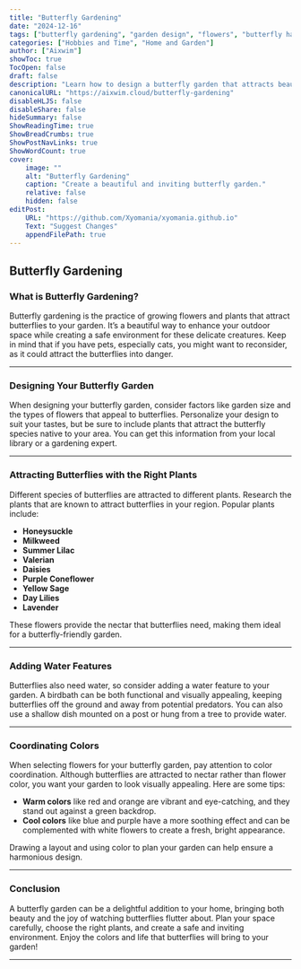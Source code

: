 ```yaml
---
title: "Butterfly Gardening"
date: "2024-12-16"
tags: ["butterfly gardening", "garden design", "flowers", "butterfly habitat"]
categories: ["Hobbies and Time", "Home and Garden"]
author: ["Aixwim"]
showToc: true
TocOpen: false
draft: false
description: "Learn how to design a butterfly garden that attracts beautiful butterflies and creates a safe habitat for them."
canonicalURL: "https://aixwim.cloud/butterfly-gardening"
disableHLJS: false
disableShare: false
hideSummary: false
ShowReadingTime: true
ShowBreadCrumbs: true
ShowPostNavLinks: true
ShowWordCount: true
cover:
    image: ""
    alt: "Butterfly Gardening"
    caption: "Create a beautiful and inviting butterfly garden."
    relative: false
    hidden: false
editPost:
    URL: "https://github.com/Xyomania/xyomania.github.io"
    Text: "Suggest Changes"
    appendFilePath: true
---
```


## Butterfly Gardening

### What is Butterfly Gardening?  

Butterfly gardening is the practice of growing flowers and plants that attract butterflies to your garden. It’s a beautiful way to enhance your outdoor space while creating a safe environment for these delicate creatures. Keep in mind that if you have pets, especially cats, you might want to reconsider, as it could attract the butterflies into danger.

---

### **Designing Your Butterfly Garden**

When designing your butterfly garden, consider factors like garden size and the types of flowers that appeal to butterflies. Personalize your design to suit your tastes, but be sure to include plants that attract the butterfly species native to your area. You can get this information from your local library or a gardening expert.

---

### **Attracting Butterflies with the Right Plants**

Different species of butterflies are attracted to different plants. Research the plants that are known to attract butterflies in your region. Popular plants include:

- **Honeysuckle**  
- **Milkweed**  
- **Summer Lilac**  
- **Valerian**  
- **Daisies**  
- **Purple Coneflower**  
- **Yellow Sage**  
- **Day Lilies**  
- **Lavender**

These flowers provide the nectar that butterflies need, making them ideal for a butterfly-friendly garden.

---

### **Adding Water Features**

Butterflies also need water, so consider adding a water feature to your garden. A birdbath can be both functional and visually appealing, keeping butterflies off the ground and away from potential predators. You can also use a shallow dish mounted on a post or hung from a tree to provide water.

---

### **Coordinating Colors**

When selecting flowers for your butterfly garden, pay attention to color coordination. Although butterflies are attracted to nectar rather than flower color, you want your garden to look visually appealing. Here are some tips:

- **Warm colors** like red and orange are vibrant and eye-catching, and they stand out against a green backdrop.
- **Cool colors** like blue and purple have a more soothing effect and can be complemented with white flowers to create a fresh, bright appearance.

Drawing a layout and using color to plan your garden can help ensure a harmonious design.

---

### **Conclusion**

A butterfly garden can be a delightful addition to your home, bringing both beauty and the joy of watching butterflies flutter about. Plan your space carefully, choose the right plants, and create a safe and inviting environment. Enjoy the colors and life that butterflies will bring to your garden!

---
